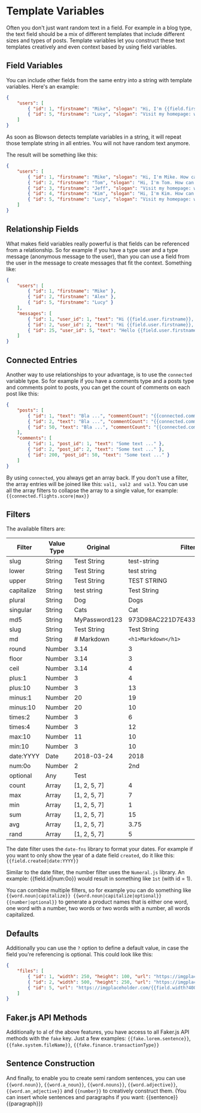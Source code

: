 # Template Variables

Often you don't just want random text in a field. For example in a blog type, the text field should be a mix of different templates that include different sizes and types of posts. Template variables let you construct these text templates creatively and even context based by using field variables.

## Field Variables

You can include other fields from the same entry into a string with template variables. Here's an example:

```json
{
    "users": [
        { "id": 1, "firstname": "Mike", "slogan": "Hi, I'm {{field.firstname}}. How can I help you?" },
        { "id": 5, "firstname": "Lucy", "slogan": "Visit my homepage: www.{{field.firstname|lower}}.com" }
    ]
}
```

As soon as Blowson detects template variables in a string, it will repeat those template string in all entries. You will not have random text anymore.

The result will be something like this:

```json
{
    "users": [
        { "id": 1, "firstname": "Mike", "slogan": "Hi, I'm Mike. How can I help you?" },
        { "id": 2, "firstname": "Tom", "slogan": "Hi, I'm Tom. How can I help you?" },
        { "id": 3, "firstname": "Jeff", "slogan": "Visit my homepage: www.jeff.com" },
        { "id": 4, "firstname": "Kim", "slogan": "Hi, I'm Kim. How can I help you?" },
        { "id": 5, "firstname": "Lucy", "slogan": "Visit my homepage: www.lucy.com" }
    ]
}
```

## Relationship Fields

What makes field variables really powerful is that fields can be referenced from a relationship. So for example if you have a type user and a type message (anonymous message to the user), than you can use a field from the user in the message to create messages that fit the context. Something like:

```json
{
    "users": [
        { "id": 1, "firstname": "Mike" },
        { "id": 2, "firstname": "Alex" },
        { "id": 5, "firstname": "Lucy" }
    ],
    "messages": [
        { "id": 1, "user_id": 1, "text": "Hi {{field.user.firstname}}, well done. Congrats!" },
        { "id": 2, "user_id": 2, "text": "Hi {{field.user.firstname}}, well done. Congrats!" },
        { "id": 25, "user_id": 5, "text": "Hello {{field.user.firstname}}, don't stop what you're doing!" }
    ]
}
```

## Connected Entries

Another way to use relationships to your advantage, is to use the `connected` variable type. So for example if you have a comments type and a posts type and comments point to posts, you can get the count of comments on each post like this:

```json
{
    "posts": [
        { "id": 1, "text": "Bla ...", "commentCount": "{{connected.comments|count}}" },
        { "id": 2, "text": "Bla ...", "commentCount": "{{connected.comments|count}}" },
        { "id": 50, "text": "Bla ...", "commentCount": "{{connected.comments|count}}" }
    ],
    "comments": [
        { "id": 1, "post_id": 1, "text": "Some text ..." },
        { "id": 2, "post_id": 2, "text": "Some text ..." },
        { "id": 200, "post_id": 50, "text": "Some text ..." }
    ]
}
```

By using `connected`, you always get an array back. If you don't use a filter, the array entries will be joined like this: `val1, val2 and val3`. You can use all the array filters to collapse the array to a single value, for example: `{{connected.flights.score|max}}`

## Filters

The available filters are:

| Filter        | Value Type     | Original       | Filtered      |
|---------------|----------------|----------------|---------------|
| slug          | String         | Test String    | test-string   |
| lower         | String         | Test String    | test string   |
| upper         | String         | Test String    | TEST STRING   |
| capitalize    | String         | test string    | Test String   |
| plural        | String         | Dog            | Dogs          |
| singular      | String         | Cats           | Cat           |
| md5           | String         | MyPassword123  | 973D98AC221D7E433FD7C417AA41027A   |
| slug          | String         |  Test  String  | Test String   |
| md            | String         | # Markdown     | `<h1>Markdown</h1>`   |
| round         | Number         | 3.14           | 3             |
| floor         | Number         | 3.14           | 3             |
| ceil          | Number         | 3.14           | 4             |
| plus:1        | Number         | 3              | 4             |
| plus:10       | Number         | 3              | 13            |
| minus:1       | Number         | 20             | 19            |
| minus:10      | Number         | 20             | 10            |
| times:2       | Number         | 3              | 6             |
| times:4       | Number         | 3              | 12            |
| max:10        | Number         | 11             | 10            |
| min:10        | Number         | 3              | 10            |
| date:YYYY     | Date           | 2018-03-24     | 2018          |
| num:0o        | Number         | 2              | 2nd           |
| optional      | Any            | Test           |               |
| count         | Array          | [1, 2, 5, 7]   | 4             |
| max           | Array          | [1, 2, 5, 7]   | 7             |
| min           | Array          | [1, 2, 5, 7]   | 1             |
| sum           | Array          | [1, 2, 5, 7]   | 15            |
| avg           | Array          | [1, 2, 5, 7]   | 3.75          |
| rand          | Array          | [1, 2, 5, 7]   | 5             |

The date filter uses the `date-fns` library to format your dates. For example if you want to only show the year of a date field `created`, do it like this: `{{field.created|date:YYYY}}`

Similar to the date filter, the number filter uses the `Numeral.js` library. An example: {{field.id|num:0o}} would result in something like `1st` (with id = 1).

You can combine multiple filters, so for example you can do something like `{{word.noun|capitalize}} {{word.noun|capitalize|optional}} {{number|optional}}` to generate a product names that is either one word, one word with a number, two words or two words with a number, all words capitalized.

## Defaults

Additionally you can use the `?` option to define a default value, in case the field you're referencing is optional. This could look like this:

```json
{
    "files": [
        { "id": 1, "width": 250, "height": 100, "url": "https://imgplaceholder.com/{{field.width?250}}x{{field.height?100}}" },
        { "id": 2, "width": 500, "height": 250, "url": "https://imgplaceholder.com/{{field.width?500}}x{{field.height?250}}" },
        { "id": 5, "url": "https://imgplaceholder.com/{{field.width?400}}x{{field.height?200}}" }
    ]
}
```

## Faker.js API Methods

Additionally to al of the above features, you have access to all Faker.js API methods with the `fake` key. Just a few examples: `{{fake.lorem.sentence}}`, `{{fake.system.fileName}}`, `{{fake.finance.transactionType}}`

## Sentence Construction

And finally, to enable you to create semi random sentences, you can use `{{word.noun}}`, `{{word.a_noun}}`, `{{word.nouns}}`, `{{word.adjective}}`, `{{word.an_adjective}}` and `{{number}}` to creatively construct them. (You can insert whole sentences and paragraphs if you want: {{sentence}} {{paragraph}})